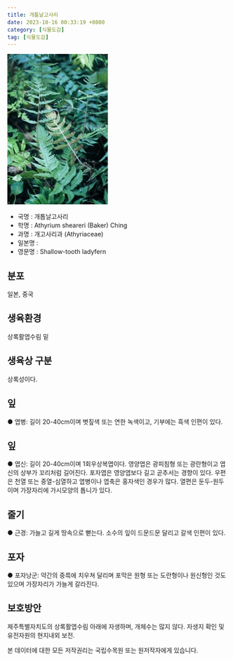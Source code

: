 ```yaml
---
title: 개톱날고사리
date: 2023-10-16 00:33:19 +0800
category: [식물도감]
tag: [식물도감]
---
```




![개톱날고사리](/assets/img/fileUpload/plants/basic/Aspleniaceae/Asplenium/3987/1_th2.JPG)
- 국명 : 개톱날고사리
- 학명 : Athyrium sheareri (Baker) Ching
- 과명 : 개고사리과 (Athyriaceae)
- 일본명 : 
- 영문명 : Shallow-tooth ladyfern


## 분포
일본, 중국
## 생육환경
상록활엽수림 밑
## 생육상 구분
상록성이다. 
## 잎
● 엽병: 길이 20-40cm이며 볏짚색 또는 연한 녹색이고, 기부에는 흑색 인편이 있다. 
## 잎
● 엽신: 길이 20-40cm이며 1회우상복엽이다. 영양엽은 광피침형 또는 광란형이고 엽신의 상부가 꼬리처럼 길어진다. 포자엽은 영양엽보다 길고 곧추서는 경향이 있다. 우편은 천열 또는 중열-심열하고 엽병이나 엽축은 홍자색인 경우가 많다. 열편은 둔두-원두이며 가장자리에 가시모양의 톱니가 있다. 
## 줄기
● 근경: 가늘고 길게 땅속으로 뻗는다. 소수의 잎이 드문드문 달리고 갈색 인편이 있다. 
## 포자
● 포자낭군: 약간의 중륵에 치우쳐 달리며 포막은 원형 또는 도란형이나 원신형인 것도 있으며 가장자리가 가늘게 갈라진다. 
## 보호방안
제주특별자치도의 상록활엽수림 아래에 자생하며, 개체수는 많지 않다. 자생지 확인 및 유전자원의 현지내외 보전.






본 데이터에 대한 모든 저작권리는 국립수목원 또는 원저작자에게 있습니다.
